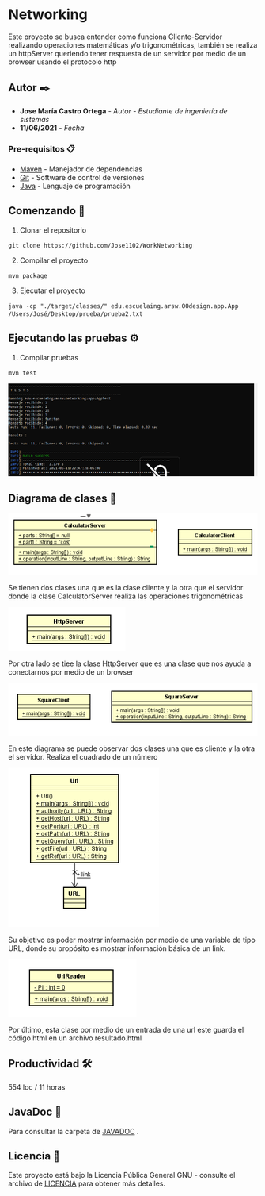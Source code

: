 # Networking

Este proyecto se busca entender como funciona Cliente-Servidor realizando operaciones matemáticas y/o trigonométricas, también se realiza un httpServer queriendo tener respuesta de un servidor por medio de un browser usando el protocolo http

## Autor ✒️


* **Jose María Castro Ortega** - *Autor*  - *Estudiante de ingeniería de sistemas*
* **11/06/2021** - *Fecha* 

### Pre-requisitos 📋
* [Maven](https://maven.apache.org/) - Manejador de dependencias
* [Git](https://git-scm.com/) - Software de control de versiones
* [Java](https://www.oracle.com/java/) - Lenguaje de programación



## Comenzando 🚀
1. Clonar el repositorio
```
git clone https://github.com/Jose1102/WorkNetworking
```

2. Compilar el proyecto

```
mvn package
```



3. Ejecutar el proyecto 
```
java -cp "./target/classes/" edu.escuelaing.arsw.OOdesign.app.App /Users/José/Desktop/prueba/prueba2.txt
```




## Ejecutando las pruebas ⚙️

1. Compilar pruebas

```
mvn test
```
![PRUEBAS](https://github.com/Jose1102/WorkNetworking/blob/master/images/test.PNG)

## Diagrama de clases 📖

![DIAGRAMA](https://github.com/Jose1102/WorkNetworking/blob/master/images/diagrama/calculator.PNG)


Se tienen dos clases una que es la clase cliente y la otra que el servidor donde la clase CalculatorServer realiza las operaciones trigonométricas 



![DIAGRAMA2](https://github.com/Jose1102/WorkNetworking/blob/master/images/diagrama/http.PNG)


Por otra lado se tiee la clase HttpServer que es una clase que nos ayuda a conectarnos por medio de un browser 



![DIAGRAMA3](https://github.com/Jose1102/WorkNetworking/blob/master/images/diagrama/square.PNG)


En este diagrama se puede observar dos clases una que es cliente y la otra el servidor. Realiza el cuadrado de un número 



![DIAGRAMA4](https://github.com/Jose1102/WorkNetworking/blob/master/images/diagrama/url.PNG)


Su objetivo es poder mostrar información por medio de una variable de tipo URL, donde su propósito es mostrar información básica de un link.



![DIAGRAMA5](https://github.com/Jose1102/WorkNetworking/blob/master/images/diagrama/urlreader.PNG)


Por último, esta clase por medio de un entrada de una url este guarda el código html en un archivo resultado.html

 

## Productividad 🛠️
554 loc / 11 horas

## JavaDoc 📖

Para consultar la carpeta de [JAVADOC](https://github.com/Jose1102/WorkNetworking/tree/master/JavaDoc) .

## Licencia 📌

Este proyecto está bajo la Licencia Pública General GNU - consulte el archivo de [LICENCIA](https://github.com/Jose1102/WorkNetworking/blob/master/LICENSE.txt) para obtener más detalles.
